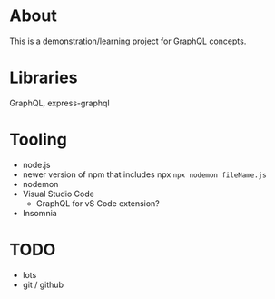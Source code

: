 # About

This is a demonstration/learning project for GraphQL concepts.

# Libraries

GraphQL, express-graphql

# Tooling

* node.js
* newer version of npm that includes npx
    `npx nodemon fileName.js`
* nodemon
* Visual Studio Code
    * GraphQL for vS Code extension?
* Insomnia

# TODO
* lots
* git / github

